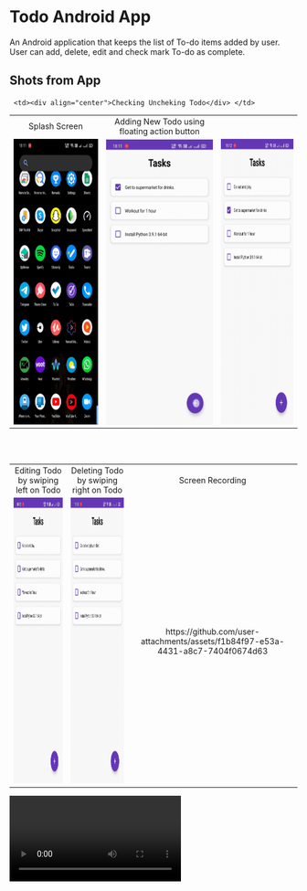 # Todo Android App
An Android application that keeps the list of To-do items added by user. User can add, delete, edit and check mark To-do as complete. 

## Shots from App

<table>
  <tr>
    <td><div align="center">Splash Screen</div> </td>
     <td><div align="center">Adding New Todo using floating action button</div> </td>




     <td><div align="center">Checking Uncheking Todo</div> </td>
  </tr>
  
  <tr>
    <td> <div align="center"><img src="/Gifs/splash.gif" height=500></div> </td>
    <td> <div align="center"><img src="/Gifs/newTodo.gif" height=500 align="center"></div> </td>
    <td> <div align="center"><img src="/Gifs/Todo%20Check-Uncheck.gif" height=500 ></div> </td>
  </tr>
  </table>
  
  <br />
  <br />
  
  <table>
  <tr>
    <td> <div align="center">Editing Todo by swiping left on Todo</div> </td> 
    <td> <div align="center">Deleting Todo by swiping right on Todo</div> </td> 
    <td> <div align="center">Screen Recording </div> </td> 
   </tr>
   
   <tr>
    <td> <div align="center"><img src="/Gifs/Todo%20Edit.gif" height=500> </div> </td>
    <td> <div align="center"><img src="/Gifs/Delete%20Todo.gif" height=500 > </div> </td>
     <td> <div align="center"> https://github.com/user-attachments/assets/f1b84f97-e53a-4431-a8c7-7404f0674d63</div> </td>
   </tr>
 </table>

 <video src='https://github.com/user-attachments/assets/f1b84f97-e53a-4431-a8c7-7404f0674d63'/>
